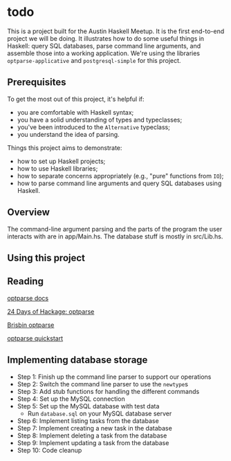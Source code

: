 # todo

This is a project built for the Austin Haskell Meetup. It is the first end-to-end project we will be doing. It illustrates how to do some useful things in Haskell: query SQL databases, parse command line arguments, and assemble those into a working application. We're using the libraries `optparse-applicative` and `postgresql-simple` for this project.

## Prerequisites

To get the most out of this project, it's helpful if:

 - you are comfortable with Haskell syntax;  
 - you have a solid understanding of types and typeclasses;
 - you've been introduced to the `Alternative` typeclass;
 - you understand the idea of parsing.

 Things this project aims to demonstrate:  

 - how to set up Haskell projects;  
 - how to use Haskell libraries;
 - how to separate concerns appropriately (e.g., "pure" functions from `IO`);
 - how to parse command line arguments and query SQL databases using Haskell.  


## Overview

 The command-line argument parsing and the parts of the program the user interacts with are in app/Main.hs. The database stuff is mostly in src/Lib.hs.

## Using this project

## Reading

[optparse docs](https://github.com/pcapriotti/optparse-applicative)

[24 Days of Hackage: optparse](https://ocharles.org.uk/blog/posts/2012-12-17-24-days-of-hackage-optparse-applicative.html)

[Brisbin optparse](https://robots.thoughtbot.com/applicative-options-parsing-in-haskell)

[optparse quickstart](https://ro-che.info/articles/2016-12-30-optparse-applicative-quick-start)

## Implementing database storage

* Step 1: Finish up the command line parser to support our operations
* Step 2: Switch the command line parser to use the `newtype`s
* Step 3: Add stub functions for handling the different commands
* Step 4: Set up the MySQL connection
* Step 5: Set up the MySQL database with test data
  * Run `database.sql` on your MySQL database server
* Step 6: Implement listing tasks from the database
* Step 7: Implement creating a new task in the database
* Step 8: Implement deleting a task from the database
* Step 9: Implement updating a task from the database
* Step 10: Code cleanup

